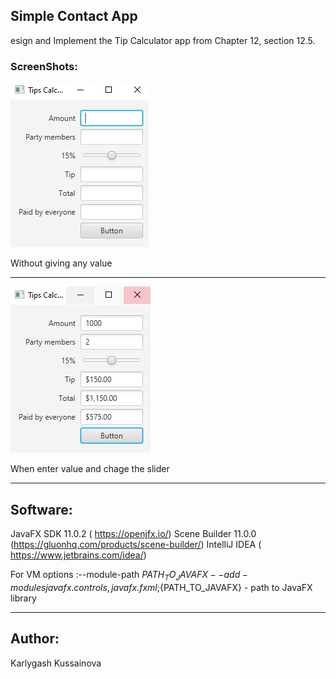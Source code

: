 ## Simple Contact App 

esign and Implement the Tip Calculator app from Chapter 12, section 12.5.

### ScreenShots:
![](img3.png) 

Without giving any value

---
![](img4.png) 

When enter value and chage the slider

---


## Software:
JavaFX SDK 11.0.2 ( https://openjfx.io/)
Scene Builder 11.0.0 (https://gluonhq.com/products/scene-builder/)
IntelliJ IDEA ( https://www.jetbrains.com/idea/)

For VM options :--module-path ${PATH_TO_JAVAFX} --add-modules javafx.controls,javafx.fxml ;${PATH_TO_JAVAFX} - path to JavaFX library 

---

## Author:
Karlygash Kussainova

